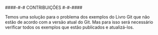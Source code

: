 ####-#-# CONTRIBUIÇÕES #-#-####

Temos uma solução para o problema dos exemplos do Livro Git que não estão de acordo com a versão atual do Git.
Mas para isso será necessário verificar todos os exemplos que estão publicados e atualizá-los.

